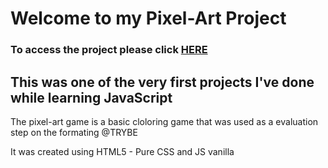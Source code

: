 # Welcome to my Pixel-Art Project
### To access the project please click <a href="https://gustavo-ferrari.github.io/pixel-art/" target="_blank"> HERE</a>

<div>
<h2> This was one of the very first projects I've done while learning JavaScript </h1>
<p> The pixel-art game is a basic cloloring game that was used as a evaluation step on the formating @TRYBE </p>
<p> It was created using HTML5 - Pure CSS and JS vanilla </p>
</div>
<div>
  
</div>
